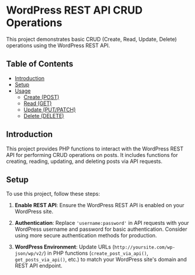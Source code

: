 # WordPress REST API CRUD Operations

This project demonstrates basic CRUD (Create, Read, Update, Delete) operations using the WordPress REST API.

## Table of Contents

- [Introduction](#introduction)
- [Setup](#setup)
- [Usage](#usage)
  - [Create (POST)](#create-post)
  - [Read (GET)](#read-get)
  - [Update (PUT/PATCH)](#update-putpatch)
  - [Delete (DELETE)](#delete-delete)

## Introduction

This project provides PHP functions to interact with the WordPress REST API for performing CRUD operations on posts. It includes functions for creating, reading, updating, and deleting posts via API requests.

## Setup

To use this project, follow these steps:

1. **Enable REST API**: Ensure the WordPress REST API is enabled on your WordPress site.

2. **Authentication**: Replace `'username:password'` in API requests with your WordPress username and password for basic authentication. Consider using more secure authentication methods for production.

3. **WordPress Environment**: Update URLs (`http://yoursite.com/wp-json/wp/v2/`) in PHP functions (`create_post_via_api()`, `get_posts_via_api()`, etc.) to match your WordPress site's domain and REST API endpoint.